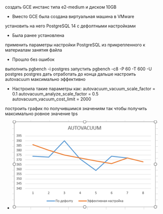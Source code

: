 создать GCE инстанс типа e2-medium и диском 10GB

- Вместо GCE была создана виртуальная машина в VMware 

установить на него PostgreSQL 14 с дефолтными настройками

- Была ранее установлена

применить параметры настройки PostgreSQL из прикрепленного к материалам занятия файла

- Прошло без ошибок

выполнить pgbench -i postgres
запустить pgbench -c8 -P 60 -T 600 -U postgres postgres
дать отработать до конца
дальше настроить autovacuum максимально эффективно

- Настроила такие параметры как:
autovacuum_vacuum_scale_factor = 0.1 
autovacuum_analyze_scale_factor = 0.5
autovacuum_vacuum_cost_limit = 2000

построить график по получившимся значениям
так чтобы получить максимально ровное значение tps

- ![autovacuum](./autovacuum.png)